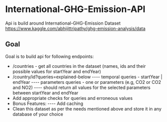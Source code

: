 # International-GHG-Emission-API

Api is build around International-GHG-Emission Dataset https://www.kaggle.com/abhijittripathy/ghg-emission-analysis/data


## Goal
Goal is to build api for following endpoints:

 - /countries - get all countries in the dataset (names, ids and their possible values for startYear and endYear)
- /country/id?queries=explained-below
---- temporal queries - startYear | endYear
---- parameters queries - one or parameters (e.g, CO2 or CO2 and NO2)
---- should return all values for the selected parameters between startYear and endYear
- Add appropriate checks for queries and erroneous values
- Bonus Features:
---- Add caching
-  Clean this dataset as per the needs mentioned above and store it in any database of your choice

